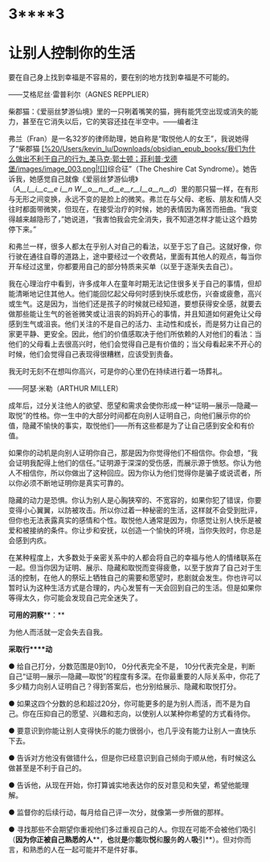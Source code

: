   

# **3****3**

# **让****别****人****控****制****你****的****生****活**

要在自己身上找到幸福是不容易的，要在别的地方找到幸福是不可能的。

——艾格尼丝·雷普利尔（AGNES REPPLIER）

柴郡猫：《爱丽丝梦游仙境》里的一只咧着嘴笑的猫，拥有能凭空出现或消失的能力，甚至在它消失以后，它的笑容还挂在半空中。——编者注

弗兰（Fran）是一名32岁的律师助理，她自称是“取悦他人的女王”，我说她得了“柴郡猫 [[%20/Users/kevin_lu/Downloads/obsidian_epub_books/我们为什么做出不利于自己的行为_美马克·郭士顿；菲利普·戈德堡/images/image_003.png\|![]]](#footnote-39-43)综合征”（The Cheshire Cat Syndrome）。她告诉我，她感觉自己就像《爱丽丝梦游仙境》（_A__l__i__c__e_ _i__n_ _W__o__n__d__e__r__l__a__n__d_）里的那只猫一样，在有形与无形之间变换，永远不变的是脸上的微笑。弗兰在与父母、老板、朋友和情人交往时都面带微笑，但现在，在接受治疗的时候，她的表情因为痛苦而扭曲。“我变得越来越隐形了，”她说道，“我害怕我会完全消失，我不知道怎样才能让这个趋势停下来。”

和弗兰一样，很多人都太在乎别人对自己的看法，以至于忘了自己。这就好像，你行驶在通往自尊的道路上，途中要经过一个收费站，里面有其他人的观点，每当你开车经过这里，你都要用自己的部分特质来买单（以至于逐渐失去自己）。

我在心理治疗中看到，许多成年人在童年时期无法记住很多关于自己的事情，但却能清晰地记住其他人。他们能回忆起父母何时感到快乐或悲伤，兴奋或疲惫，高兴或生气。这是因为，当他们还是孩子的时候就已经知道，要想获得安全感，就要去做那些能让生气的爸爸微笑或让沮丧的妈妈开心的事情，并且知道如何避免让父母感到生气或沮丧。他们关注的不是自己的活力、主动性和成长，而是努力让自己的家更平静、更安全。因此，他们的价值感取决于他们所依赖的人对他们的看法：当他们的父母看上去很高兴时，他们会觉得自己是有价值的；当父母看起来不开心的时候，他们会觉得自己表现得很糟糕，应该受到责备。

我无时无刻不在想叫你高兴，可是你的心里仍在持续进行着一场葬礼。

——阿瑟·米勒（ARTHUR MILLER）

成年后，过分关注他人的欲望、愿望和需求会使你形成一种“证明—展示—隐藏—取悦”的性格。你一生中的大部分时间都在向别人证明自己，向他们展示你的价值，隐藏不愉快的事实，取悦他们——所有这些都是为了让自己感到安全和有价值。

如果你的动机是向别人证明你自己，那是因为你觉得他们不相信你。你会想，“我会证明我配得上他们的信任。”证明源于深深的受伤感，而展示源于愤怒。你认为他人不相信你，所以你做出了这种回应。因为你认为他们觉得你是骗子或说谎者，所以你必须不断地证明你是真实可靠的。

隐藏的动力是恐惧。你认为别人是心胸狭窄的、不宽容的，如果你犯了错误，你要变得小心翼翼，以防被攻击。所以你过着一种秘密的生活，这样就不会受到批评，但你也无法表露真实的感情和个性。取悦他人通常是因为，你感觉让别人快乐是被爱和被接纳的条件。你让步和安抚，以创造一个愉快的环境，当你失败时，你总是会感到内疚。

在某种程度上，大多数处于亲密关系中的人都会将自己的幸福与他人的情绪联系在一起。但当你因为证明、展示、隐藏和取悦而变得疲惫，以至于放弃了自己对于生活的控制，在他人的祭坛上牺牲自己的需要和愿望时，悲剧就会发生。你也许可以暂时认为这种生活方式是合理的，内心发誓有一天会回到自己的生活。但是如果你等得太久，你可能会发现自己完全迷失了。

**可****用****的****洞****察****：**

为他人而活就一定会失去自我。

**采****取****行****动**

● 给自己打分，分数范围是0到10， 0分代表完全不是， 10分代表完全是，判断自己“证明—展示—隐藏—取悦”的程度有多深。在你最重要的人际关系中，你花了多少精力向别人证明自己？得到答案后，也分别给展示、隐藏和取悦打分。

● 如果这四个分数的总和超过20分，你可能更多的是为别人而活，而不是为自己。你在压抑自己的愿望、兴趣和志向，以使别人以某种你希望的方式看待你。

● 要意识到你能让别人变得快乐的能力很弱小，也几乎没有能力让别人一直快乐下去。

● 告诉对方他没有做错什么，但是你已经意识到自己倾向于顺从他，有时候这么做甚至是不利于自己的。

● 告诉他，从现在开始，你打算诚实地表达你的反对意见和失望，希望他能理解。

● 监督你的后续行动，每月给自己评一次分，就像第一步所做的那样。

● 寻找那些不会期望你重视他们多过重视自己的人。你现在可能不会被他们吸引（**因****为****你****正****被****自****己****熟****悉****的****人****，****也****就****是****你****能****取****悦****和****服****务****的****人****吸****引**）。但对你而言，和熟悉的人在一起可能并不是件好事。